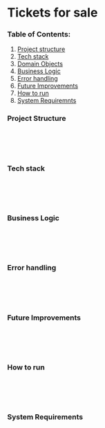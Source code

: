 # Tickets for sale

### Table of Contents:
1.  [Project structure](#project-structure)
2.  [Tech stack](#tech-stack)
3.  [Domain Objects](#domain-objects)
4.  [Business Logic](#business-logic)
5.  [Error handling](#error-handling)
6.  [Future Improvements](#future-improvements)
7.  [How to run](#hot-to-run)
8.  [System Requiremnts](#system-requirements)



### Project Structure
```





```


### Tech stack
```





```

### Business Logic
```





```

### Error handling
```





```

### Future Improvements
```





```

### How to run
```





```

### System Requirements
```





```